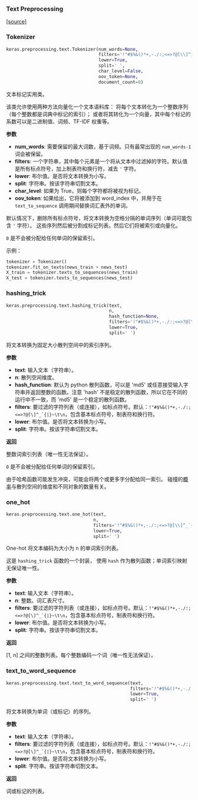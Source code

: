 ### Text Preprocessing

[[source]](https://github.com/keras-team/keras/blob/master/keras/preprocessing/text.py#L139)

### Tokenizer

```py
keras.preprocessing.text.Tokenizer(num_words=None, 
                                   filters='!"#$%&()*+,-./:;<=>?@[\\]^_`{|}~\t\n', 
                                   lower=True, 
                                   split=' ', 
                                   char_level=False, 
                                   oov_token=None, 
                                   document_count=0)
```

文本标记实用类。

该类允许使用两种方法向量化一个文本语料库： 将每个文本转化为一个整数序列（每个整数都是词典中标记的索引）； 或者将其转化为一个向量，其中每个标记的系数可以是二进制值、词频、TF-IDF 权重等。

**参数**

-   **num_words**: 需要保留的最大词数，基于词频。只有最常出现的 `num_words-1` 词会被保留。
-   **filters**: 一个字符串，其中每个元素是一个将从文本中过滤掉的字符。默认值是所有标点符号，加上制表符和换行符，减去 `'` 字符。
-   **lower**: 布尔值。是否将文本转换为小写。
-   **split**: 字符串。按该字符串切割文本。
-   **char_level**: 如果为 True，则每个字符都将被视为标记。
-   **oov_token**: 如果给出，它将被添加到 word_index 中，并用于在 `text_to_sequence` 调用期间替换词汇表外的单词。

默认情况下，删除所有标点符号，将文本转换为空格分隔的单词序列（单词可能包含 `'` 字符）。 这些序列然后被分割成标记列表。然后它们将被索引或向量化。

`0` 是不会被分配给任何单词的保留索引。

示例：
~~~python
tokenizer = Tokenizer()
tokenizer.fit_on_texts(news_train + news_test)
X_train = tokenizer.texts_to_sequences(news_train)
X_test = tokenizer.texts_to_sequences(news_test)
~~~


### hashing_trick

```py
keras.preprocessing.text.hashing_trick(text, 
                                       n, 
                                       hash_function=None, 
                                       filters='!"#$%&()*+,-./:;<=>?@[\\]^_`{|}~\t\n', 
                                       lower=True, 
                                       split=' ')
```

将文本转换为固定大小散列空间中的索引序列。

**参数**

-   **text**: 输入文本（字符串）。
-   **n**: 散列空间维度。
-   **hash_function**: 默认为 python 散列函数，可以是 'md5' 或任意接受输入字符串并返回整数的函数。注意 'hash' 不是稳定的散列函数，所以它在不同的运行中不一致，而 'md5' 是一个稳定的散列函数。
-   **filters**: 要过滤的字符列表（或连接），如标点符号。默认：``!"#$%&()*+,-./:;<=>?@[\]^_`{|}~\t\n``，包含基本标点符号，制表符和换行符。
-   **lower**: 布尔值。是否将文本转换为小写。
-   **split**: 字符串。按该字符串切割文本。

**返回**

整数词索引列表（唯一性无法保证）。

`0` 是不会被分配给任何单词的保留索引。

由于哈希函数可能发生冲突，可能会将两个或更多字分配给同一索引。 碰撞的[概率](https://en.wikipedia.org/wiki/Birthday_problem#Probability_table)与散列空间的维度和不同对象的数量有关。


### one_hot

```py
keras.preprocessing.text.one_hot(text, 
                                 n, 
                                 filters='!"#$%&()*+,-./:;<=>?@[\\]^_`{|}~\t\n', 
                                 lower=True, 
                                 split=' ')
```

One-hot 将文本编码为大小为 n 的单词索引列表。

这是 `hashing_trick` 函数的一个封装， 使用 `hash` 作为散列函数；单词索引映射无保证唯一性。

**参数**

-   **text**: 输入文本（字符串）。
-   **n**: 整数。词汇表尺寸。
-   **filters**: 要过滤的字符列表（或连接），如标点符号。默认：``!"#$%&()*+,-./:;<=>?@[\]^_`{|}~\t\n``，包含基本标点符号，制表符和换行符。
-   **lower**: 布尔值。是否将文本转换为小写。
-   **split**: 字符串。按该字符串切割文本。

**返回**

[1, n] 之间的整数列表。每个整数编码一个词（唯一性无法保证）。



### text_to_word_sequence

```py
keras.preprocessing.text.text_to_word_sequence(text, 
                                               filters='!"#$%&()*+,-./:;<=>?@[\\]^_`{|}~\t\n', 
                                               lower=True, 
                                               split=' ')
```

将文本转换为单词（或标记）的序列。

**参数**

-   **text**: 输入文本（字符串）。
-   **filters**: 要过滤的字符列表（或连接），如标点符号。默认：``!"#$%&()*+,-./:;<=>?@[\]^_`{|}~\t\n``，包含基本标点符号，制表符和换行符。
-   **lower**: 布尔值。是否将文本转换为小写。
-   **split**: 字符串。按该字符串切割文本。

**返回**

词或标记的列表。
<!--stackedit_data:
eyJoaXN0b3J5IjpbMTQ2MTU1MTE2XX0=
-->
